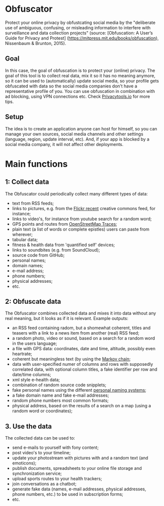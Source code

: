 # Obfuscator
Protect your online privacy by obfustcating social media by the "deliberate use of ambiguous, confusing, or misleading information to interfere with surveillance and data collection projects" (source: [Obfuscation: A User’s Guide for Privacy and Protest] (https://mitpress.mit.edu/books/obfuscation), Nissenbaum & Brunton, 2015).

## Goal
In this case, the goal of obfuscation is to protect your (online) privacy. The goal of this tool is to collect real data, mix it so it has no meaning anymore, so it can be used to (automatically) update social media, so your profile gets obfuscated with data so the social media companies don't have a representative profile of you.
You can use obfuscation in combination with ad blocking, using VPN connections etc. Check [Privacytools.io](https://www.privacytools.io/) for more tips.

## Setup
The idea is to create an application anyone can host for himself, so you can manage your own sources, social media channels and other settings (language, region, update interval, etc). And, if your app is blocked by a social media company, it will not affect other deployments.

# Main functions
## 1: Collect data
The Obfuscator could periodically collect many different types of data:
* text from RSS feeds;
* links to pictures, e.g. from the [Flickr recent](https://www.flickr.com/services/api/flickr.photos.getRecent.htm) creative commons feed, for instance;
* links to video's, for instance from youtube search for a random word;
* GPS points and routes from [OpenStreetMap Traces](https://www.openstreetmap.org/traces);
* plain text (a list of words or complete epistles) users can paste from wherever;
* tabular data;
* fitness & health data from 'quantified self' devices;
* links to soundbites (e.g. from SoundCloud);
* source code from GitHub;
* personal names;
* domain names;
* e-mail address;
* phone numbers;
* physical addresses;
* etc.

## 2: Obfuscate data
The Obfuscator combines collected data and mixes it into data without any real meaning, but it looks as if it is relevant. 
Example outputs:
* an RSS feed containing radom, but a shomewhat coherent, titles and teasers with a link to a news item from another (real) RSS feed;
* a random photo, video or sound, based on a search for a random word in the users language;
* a file with GPS data: coordinates, date and time, altitude, possibly even heartrate;
* coherent but meaningless text (by using the [Markov chain](https://en.wikipedia.org/wiki/Markov_chain);
* data with user-specified numer of columns and rows with supposedly correlated data, with optional column titles, a fake identifier per row and date/time columns;
* xml style e-health data;
* combination of random source code snipplets;
* fake personal names using the different [personal naming systems](https://en.wikipedia.org/wiki/Personal_name#Naming_conventions);
* a fake domain name and fake e-mail addresses;
* random phone numbers most common formats;
* physical address, based on the results of a search on a map (using a random word or coordinates);

## 3. Use the data
The collected data can be used to:
* send e-mails to yourself with fony content;
* post video's to your timeline;
* update your photostream with pictures with and a random text (and emoticons);
* publish documents, spreadsheets to your online file storage and synchronization service;
* upload sports routes to your health trackers;
* join conversations as a chatbot;
* generate fake data (names, e-mail addresses, physical addresses, phone numbers, etc.) to be used in subscription forms;
* etc.
